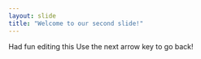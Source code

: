 ```yaml
---
layout: slide
title: "Welcome to our second slide!"
---
```

Had fun editing this
Use the next arrow key to go back!
